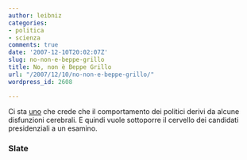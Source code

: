 ```yaml
---
author: leibniz
categories:
- politica
- scienza
comments: true
date: '2007-12-10T20:02:07Z'
slug: no-non-e-beppe-grillo
title: No, non è Beppe Grillo
url: "/2007/12/10/no-non-e-beppe-grillo/"
wordpress_id: 2608

---
```

Ci sta [uno](http://www.slate.com/id/2179392/nav/tap3/) che crede che il comportamento dei politici derivi da alcune disfunzioni cerebrali. E quindi vuole sottoporre il cervello dei candidati presidenziali a un esamino.

### Slate
